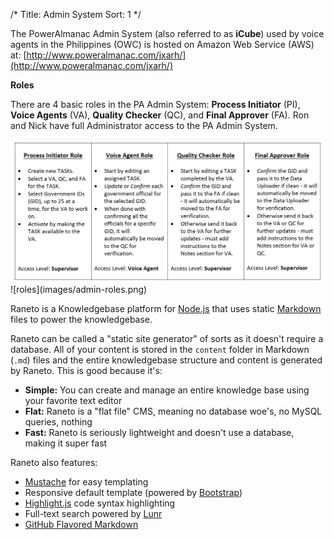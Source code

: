 /*
Title: Admin System
Sort: 1
*/

The PowerAlmanac Admin System (also referred to as **iCube**) used by voice agents in the Philippines (OWC) is hosted on Amazon Web Service (AWS) at: [http://www.poweralmanac.com/jxarh/](http://www.poweralmanac.com/jxarh/)

**Roles**

There are 4 basic roles in the PA Admin System: **Process Initiator** (PI), **Voice Agents** (VA), **Quality Checker** (QC), and **Final Approver** (FA). Ron and Nick have full Administrator access to the PA Admin System.

<img src="images/admin-roles.png"/>
![roles](images/admin-roles.png)

Raneto is a Knowledgebase platform for [Node.js](http://nodejs.org) that uses static
[Markdown](http://daringfireball.net/projects/markdown) files to power the knowledgebase.

Raneto can be called a "static site generator" of sorts as it doesn't require a database. All
of your content is stored in the `content` folder in Markdown (`.md`) files and the entire
knowledgebase structure and content is generated by Raneto. This is good because it's:

* **Simple:** You can create and manage an entire knowledge base using your favorite text editor
* **Flat:** Raneto is a "flat file" CMS, meaning no database woe's, no MySQL queries, nothing
* **Fast:** Raneto is seriously lightweight and doesn't use a database, making it super fast

Raneto also features:

* [Mustache](http://mustache.github.io) for easy templating
* Responsive default template (powered by [Bootstrap](http://getbootstrap.com))
* [Highlight.js](http://highlightjs.org) code syntax highlighting
* Full-text search powered by [Lunr](http://lunrjs.com)
* [GitHub Flavored Markdown](https://help.github.com/articles/github-flavored-markdown)
